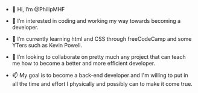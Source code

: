 - 👋 Hi, I’m @PhilipMHF
- 👀 I’m interested in coding and working my way towards becoming a developer.
- 🌱 I’m currently learning html and CSS through freeCodeCamp and some YTers such as Kevin Powell.
- 💞️ I’m looking to collaborate on pretty much any project that can teach me how to become a better and more efficient developer.
- 📫 My goal is to become a back-end developer and I'm willing to put in all the time and effort I physically and possibly can to make it come true.

  <!---
  PhilipMHF/PhilipMHF is a ✨ special ✨ repository because its `README.md` (this file) appears on your GitHub profile.
  You can click the Preview link to take a look at your changes.
  --->

